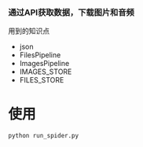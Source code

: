 ### 通过API获取数据，下载图片和音频

用到的知识点

- json
- FilesPipeline
- ImagesPipeline
- IMAGES_STORE
- FILES_STORE


# 使用

```
python run_spider.py
```